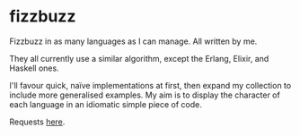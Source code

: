 # fizzbuzz

Fizzbuzz in as many languages as I can manage. All written by me.

They all currently use a similar algorithm, except the Erlang, Elixir, and Haskell ones.

I'll favour quick, naïve implementations at first, then expand my collection to include more generalised examples. My aim is to display the character of each language in an idiomatic simple piece of code.

Requests [here](https://github.com/kmoe/fizzbuzz/issues).
